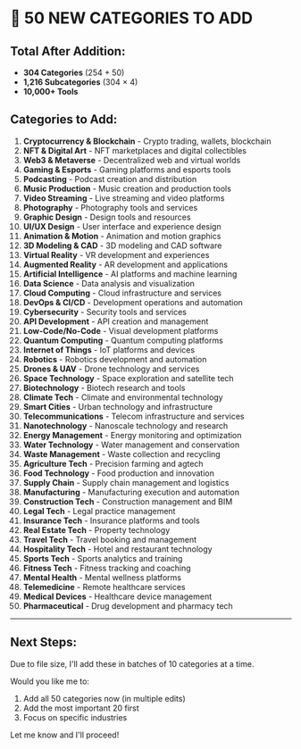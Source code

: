 # 🚀 50 NEW CATEGORIES TO ADD

## Total After Addition:
- **304 Categories** (254 + 50)
- **1,216 Subcategories** (304 × 4)
- **10,000+ Tools**

## Categories to Add:

1. **Cryptocurrency & Blockchain** - Crypto trading, wallets, blockchain
2. **NFT & Digital Art** - NFT marketplaces and digital collectibles
3. **Web3 & Metaverse** - Decentralized web and virtual worlds
4. **Gaming & Esports** - Gaming platforms and esports tools
5. **Podcasting** - Podcast creation and distribution
6. **Music Production** - Music creation and production tools
7. **Video Streaming** - Live streaming and video platforms
8. **Photography** - Photography tools and services
9. **Graphic Design** - Design tools and resources
10. **UI/UX Design** - User interface and experience design
11. **Animation & Motion** - Animation and motion graphics
12. **3D Modeling & CAD** - 3D modeling and CAD software
13. **Virtual Reality** - VR development and experiences
14. **Augmented Reality** - AR development and applications
15. **Artificial Intelligence** - AI platforms and machine learning
16. **Data Science** - Data analysis and visualization
17. **Cloud Computing** - Cloud infrastructure and services
18. **DevOps & CI/CD** - Development operations and automation
19. **Cybersecurity** - Security tools and services
20. **API Development** - API creation and management
21. **Low-Code/No-Code** - Visual development platforms
22. **Quantum Computing** - Quantum computing platforms
23. **Internet of Things** - IoT platforms and devices
24. **Robotics** - Robotics development and automation
25. **Drones & UAV** - Drone technology and services
26. **Space Technology** - Space exploration and satellite tech
27. **Biotechnology** - Biotech research and tools
28. **Climate Tech** - Climate and environmental technology
29. **Smart Cities** - Urban technology and infrastructure
30. **Telecommunications** - Telecom infrastructure and services
31. **Nanotechnology** - Nanoscale technology and research
32. **Energy Management** - Energy monitoring and optimization
33. **Water Technology** - Water management and conservation
34. **Waste Management** - Waste collection and recycling
35. **Agriculture Tech** - Precision farming and agtech
36. **Food Technology** - Food production and innovation
37. **Supply Chain** - Supply chain management and logistics
38. **Manufacturing** - Manufacturing execution and automation
39. **Construction Tech** - Construction management and BIM
40. **Legal Tech** - Legal practice management
41. **Insurance Tech** - Insurance platforms and tools
42. **Real Estate Tech** - Property technology
43. **Travel Tech** - Travel booking and management
44. **Hospitality Tech** - Hotel and restaurant technology
45. **Sports Tech** - Sports analytics and training
46. **Fitness Tech** - Fitness tracking and coaching
47. **Mental Health** - Mental wellness platforms
48. **Telemedicine** - Remote healthcare services
49. **Medical Devices** - Healthcare device management
50. **Pharmaceutical** - Drug development and pharmacy tech

---

## Next Steps:

Due to file size, I'll add these in batches of 10 categories at a time.

Would you like me to:
1. Add all 50 categories now (in multiple edits)
2. Add the most important 20 first
3. Focus on specific industries

Let me know and I'll proceed!
